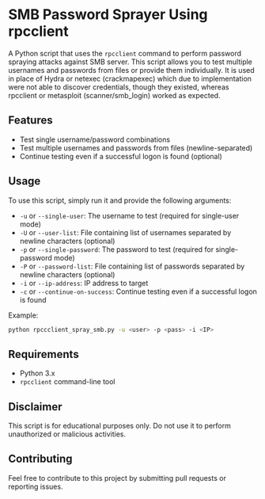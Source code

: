 # SMB Password Sprayer Using rpcclient

A Python script that uses the `rpcclient` command to perform password spraying attacks against SMB server.
This script allows you to test multiple usernames and passwords from files or provide them individually.
It is used in place of Hydra or netexec (crackmapexec) which due to implementation were not able to discover credentials, though they existed, whereas rpcclient or metasploit (scanner/smb_login) worked as expected.

## Features

* Test single username/password combinations
* Test multiple usernames and passwords from files (newline-separated)
* Continue testing even if a successful logon is found (optional)

## Usage

To use this script, simply run it and provide the following arguments:

* `-u` or `--single-user`: The username to test (required for single-user mode)
* `-U` or `--user-list`: File containing list of usernames separated by newline characters (optional)
* `-p` or `--single-password`: The password to test (required for single-password mode)
* `-P` or `--password-list`: File containing list of passwords separated by newline characters (optional)
* `-i` or `--ip-address`: IP address to target
* `-c` or `--continue-on-success`: Continue testing even if a successful logon is found

Example:
```bash
python rpccclient_spray_smb.py -u <user> -p <pass> -i <IP>
```
## Requirements

* Python 3.x
* `rpcclient` command-line tool
## Disclaimer

This script is for educational purposes only. Do not use it to perform unauthorized or malicious activities.

## Contributing

Feel free to contribute to this project by submitting pull requests or reporting issues.
